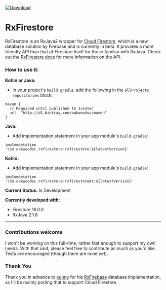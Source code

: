 [ ![Download](https://api.bintray.com/packages/oakwoodsc/maven/RxFirestore/images/download.svg) ](https://bintray.com/oakwoodsc/maven/RxFirestore/_latestVersion)
# RxFirestore
RxFirestore is an RxJava2 wrapper for [Cloud Firestore](https://firebase.google.com/docs/firestore/), which is a new database solution by Firebase and is currently in beta. It provides a more friendly API than that of Firestore itself for those familiar with RxJava. Check out the [RxFirestore docs](https://github.com/btrautmann/RxFirestore/blob/master/RxFirestoreDocs.md) for more information on the API.

### How to use it:

**Kotlin or Java:**

- In your project's `build.gradle`, add the following in the `allProjects` `repositories` block:
```
maven {
  // Required until published to Jcenter
  url  "http://dl.bintray.com/oakwoodsc/maven"
}
```

**Java:**
- Add implementation statement in your app module's `build.gradle`:
```
implementation 'com.oakwoodsc.rxfirestore:rxfirestore:${latestVersion}'
```

**Kotlin:**
- Add implementation statement in your app module's `build.gradle`:
```
implementation 'com.oakwoodsc.rxfirestore:rxfirestorekt:${latestVersion}'
```

**Current Status:** In Development

**Currently developed with:**
- Firestore 16.0.0
- RxJava 2.1.8

___

### Contributions welcome
I won't be working on this full-time, rather fast enough to support my own needs. With that said, please feel free to contribute as much as you'd like. Tests are encouraged (though there are none yet).

### Thank You
Thank you in advance to [kunny](https://github.com/kunny) for his [RxFirebase](https://github.com/kunny/RxFirebase)  database implementation, as I'll be mainly porting that to support Cloud Firestore.
